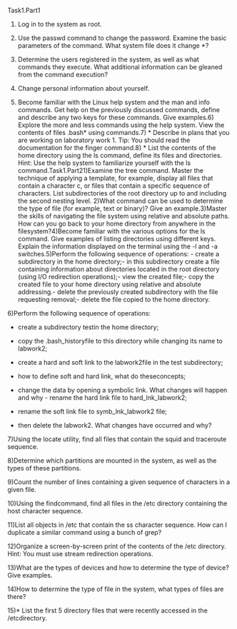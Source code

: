 Task1.Part1

1)  Log in to the system as root.  

2) Use the passwd command to change the password. Examine the basic parameters of the command. What system file does it change *?

3)  Determine the users registered in the system, as well as what commands they execute. What additional information can be gleaned from the command execution?

4) Change personal information about yourself.

5) Become familiar with the Linux help system and the man and info commands. Get help on the previously discussed commands, define and describe any two keys for these commands. Give examples.6) Explore the more and less commands using the help system. View the contents of files .bash* using commands.7) * Describe in plans that you are working on laboratory work 1. Tip: You should read the documentation for the finger command.8) * List the contents of the home directory using the ls command, define its files and directories. Hint: Use the help system to familiarize yourself with the ls command.Task1.Part21)Examine the tree command. Master the technique of applying a template, for example, display all files that contain a character c, or files that contain a specific sequence of characters. List subdirectories of the root directory up to and including the second nesting level. 2)What command can be used to determine the type of file (for example, text or binary)? Give an example.3)Master the skills of navigating the file system using relative and absolute paths. How can you go back to your home directory from anywhere in the filesystem?4)Become familiar with the various options for the ls    command. Give examples of listing directories using different keys. Explain the information displayed on the terminal using the -l and -a switches.5)Perform the following sequence of operations: -  create a subdirectory in the home directory;-  in this subdirectory create a file containing information about directories located in the root directory (using I/O redirection operations);-  view the created file;-  copy the created file to your home directory using relative and absolute addressing.-  delete the previously created subdirectory with the file requesting removal;-  delete the file copied to the home directory.

6)Perform the following sequence of operations:

-  create a subdirectory testin the home directory;

-  copy the .bash_historyfile to this directory while changing its name to labwork2;

-  create a hard and soft link to the labwork2file in the test subdirectory; 

-  how to define soft and hard link, what do theseconcepts;

-  change the data by opening a symbolic link. What changes will happen and why -  rename the hard link file to hard_lnk_labwork2;

-  rename the soft link file to symb_lnk_labwork2 file;

-  then delete the labwork2. What changes have occurred and why?

7)Using the locate utility, find all files that contain the squid and traceroute sequence.

8)Determine which partitions are mounted in the system, as well as the types of these partitions.

9)Count the number of lines containing a given sequence of characters in a given file.

10)Using the findcommand, find all files in the /etc directory containing the host character sequence.

11)List all objects in /etc that contain the ss character sequence. How can I duplicate a similar command using a bunch of grep? 

12)Organize a screen-by-screen print of the contents of the /etc directory. Hint: You must use stream redirection operations.

13)What are the types of devices and how to determine the type of device? Give examples.

14)How to determine the type of file in the system, what types of files are there?

15)* List the first 5 directory files that were recently accessed in the /etcdirectory. 
